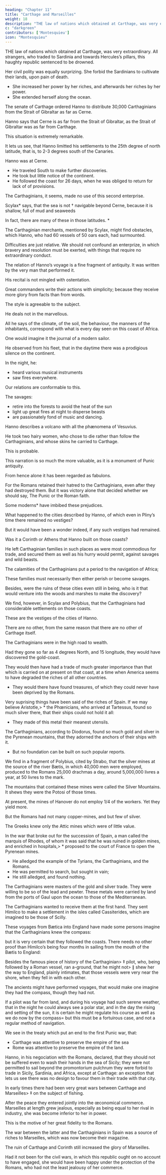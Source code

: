 ```yaml
---
heading: "Chapter 11"
title: "Carthage and Marseilles"
weight: 18
description: "THE law of nations which obtained at Carthage, was very extraordinary all strangers, who traded to Sardinia and towards Hercules’s pillars, this haughty republic sentenced to be drowned"
c: "darkgreen"
contributors: ['Montesquieu']
icon: "Montesquieu"
---
```




THE law of nations which obtained at Carthage, was very extraordinary. All strangers, who traded to Sardinia and towards Hercules’s pillars, this haughty republic sentenced to be drowned.

Her civil polity was equally surprizing. She forbid the Sardinians to cultivate their lands, upon pain of death.
- She increased her power by her riches, and afterwards her riches by her power.
- She extended herself along the ocean.

The senate of Carthage ordered Hanno to distribute 30,000 Carthaginians from the Strait of Gibraltar as far as Cerne.

Hanno says that Cerne is as far from the Strait of Gibraltar, as the Strait of Gibraltar was as far from Carthage.

This situation is extremely remarkable.

It lets us see, that Hanno limitted his settlements to the 25th degree of north latitude, that is, to 2-3 degrees south of the Canaries.

Hanno was at Cerne.
- He traveled South to make further discoveries.
- He took but little notice of the continent.
- He followed the coast for 26 days, when he was obliged to return for lack of of provisions.

The Carthaginians, it seems, made no use of this second enterprise.

Scylax*  says, that the sea is not † navigable beyond Cerne, because it is shallow, full of mud and seaweeds

In fact, there are many of these in those latitudes. *  

The Carthaginian merchants, mentioned by Scylax, might find obstacles, which Hanno, who had 60 vessels of 50 oars each, had surmounted.

Difficulties are just relative. We should not confound an enterprize, in which bravery and resolution must be exerted, with things that require no extraordinary conduct.

The relation of Hanno’s voyage is a fine fragment of antiquity. It was written by the very man that performed it.

His recital is not mingled with ostentation.

Great commanders write their actions with simplicity; because they receive more glory from facts than from words.

The style is agreeable to the subject.

He deals not in the marvellous.

All he says of the climate, of the soil, the behaviour, the manners of the inhabitants, correspond with what is every day seen on this coast of Africa.

One would imagine it the journal of a modern sailor.

He observed from his fleet, that in the daytime there was a prodigious silence on the continent.

In the night, he:
- heard various musical instruments
- saw fires everywhere.

Our relations are conformable to this.

The savages:
- retire into the forests to avoid the heat of the sun
- light up great fires at night to disperse beasts
- are passionately fond of music and dancing.

Hanno describes a volcano with all the phænomena of Vesuvius.

He took two hairy women, who chose to die rather than follow the Carthaginians, and whose skins he carried to Carthage.

This is probable.

This narration is so much the more valuable, as it is a monument of Punic antiquity.

From hence alone it has been regarded as fabulons.

For the Romans retained their hatred to the Carthaginians, even after they had destroyed them.
But it was victory alone that decided whether we should say, The Punic or the Roman faith.

Some moderns* have imbibed these prejudices.

What happened to the cities described by Hanno, of which even in Pliny’s time there remained no vestiges?

But it would have been a wonder indeed, if any such vestiges had remained.

Was it a Corinth or Athens that Hanno built on those coasts?

He left Carthaginian families in such places as were most commodious for trade, and secured them as well as his hurry would permit, against savages and wild beasts.

The calamities of the Carthaginians put a period to the navigation of Africa;

These families must necessarily then either perish or become savages.

Besides, were the ruins of these cities even still in being, who is it that would venture into the woods and marshes to make the discovery?

We find, however, in Scylax and Polybius, that the Carthaginians had considerable settlements on those coasts.

These are the vestiges of the cities of Hanno.

There are no other, from the same reason that there are no other of Carthage itself.


The Carthaginians were in the high road to wealth.

Had they gone so far as 4 degrees North, and 15 longitude, they would have discovered the gold-coast.

They would then have had a trade of much greater importance than that which is carried on at present on that coast, at a time when America seems to have degraded the riches of all other countries.
- They would there have found treasures, of which they could never have been deprived by the Romans.

Very suprising things have been said of the riches of Spain.
If we may believe Aristotle,> * the Phœnicians, who arrived at Tartessus, found so much silver there, that their ships could not hold it all:
- They made of this metal their meanest utensils.

The Carthaginians, according to Diodorus, found so much gold and silver in the Pyrenean mountains, that they adorned the anchors of their ships with it.
- But no foundation can be built on such popular reports.

We find in a fragment of Polybius, cited by Strabo, that the silver mines at the source of the river Bætis, in which 40,000 men were employed, produced to the Romans 25,000 drachmas a day, around 5,000,000 livres a year, at 50 livres to the mark.

The mountains that contained these mines were called the Silver Mountains. It shews they were the Potosi of those times.

At present, the mines of Hanover do not employ 1/4 of the workers. Yet they yield more.

But the Romans had not many copper-mines, and but few of silver.

The Greeks knew only the Attic mines which were of little value.<!-- , they might well be astonished at their abundance. -->

In the war that broke out for the succession of Spain, a man called the marquis of Rhodes, of whom it was said that he was ruined in golden mines, and enriched in hospitals,> * proposed to the court of France to open the Pyrenean mines.
- He alledged the example of the Tyrians, the Carthaginians, and the Romans.
- He was permitted to search, but sought in vain;
- He still alledged, and found nothing.

The Carthaginians were masters of the gold and silver trade.
They were willing to be so of the lead and pewter.
These metals were carried by land from the ports of Gaul upon the ocean to those of the Mediterranean.

The Carthaginians wanted to receive them at the first hand. They sent Himilco to make a  settlement in the isles called Cassiterides, which are imagined to be those of Scilly.

These voyages from Bætica into England have made some persons imagine that the Carthaginians knew the compass:

but it is very certain that they followed the coasts.
There needs no other proof than Himilco’s being four months in sailing from the mouth of the Bætis to England:

Besides the famous piece of history of the Carthaginian> ‡ pilot, who, being followed by a Roman vessel, ran a-ground, that he might not> ∥ shew her the way to England, plainly intimates, that those vessels were very near the shore, when they fell in with each other.

The ancients might have performed voyages, that would make one imagine they had the compass, though they had not.

If a pilot was far from land, and during his voyage had such serene weather, that in the night he could always see a polar star, and in the day the rising and setting of the sun, it is certain he might regulate his course as well as we do now by the compass= but this must be a fortuirous case, and not a regular method of navigation.

We see in the treaty which put an end to the first Punic war, that:
- Carthage was attentive to preserve the empire of the sea
- Rome was attentive to preserve the empire of the land. 

Hanno, in his negociation with the Romans, declared, that they should not be suffered even to wash their hands in the sea of Sicily; they were not permitted to sail beyond the promontorium pulchrum  they were forbid to trade in Sicily, Sardinia, and Africa, except at Carthage: an exception that lets us see there was no design to favour them in their trade with that city.

In early times there had been very great wars between Carthage and Marseilles> ‡ on the subject of fishing.

After the peace they entered jointly into the œconomical commerce.
Marseilles at length grew jealous, especially as being equal to her rival in industry, she was become inferior to her in power.

This is the motive of her great fidelity to the Romans.

The war between the latter and the Carthaginians in Spain was a source of riches to Marseilles, which was now become their magazine.

The ruin of Carthage and Corinth still increased the glory of Marseilles.

Had it not been for the civil wars, in which this republic ought on no account to have engaged, she would have been happy under the protection of the Romans, who had not the least jealousy of her commerce.
